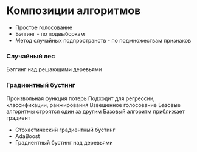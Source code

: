 # Композиции алгоритмов

* Простое голосование
* Бэггинг - по подвыборкам
* Метод случайных подпространств - по подмножествам признаков

### Случайный лес

Бэггинг над решающими деревьями

### Градиентный бустинг

Произвольная функция потерь
Подходит для регрессии, классификации, ранжирования
Взвешенное голосование
Базовые алгоритмы строятся один за другим
Базовый алгоритм приближает градиент

* Стохастический градиентный бустинг
* AdaBoost
* Градиентный бустинг над деревьями
